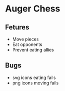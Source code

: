 # Auger Chess
## Fetures
- Move pieces
- Eat opponents
- Prevent eating allies

## Bugs
- svg icons eating fails
- png icons moving fails